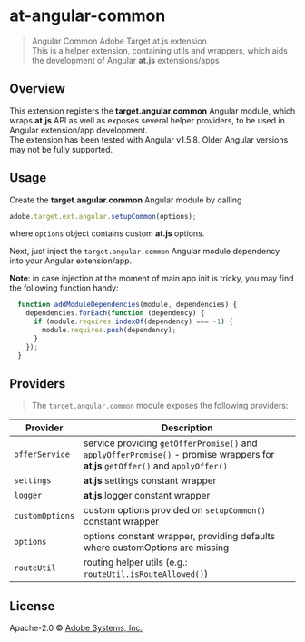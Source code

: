 # at-angular-common
> Angular Common Adobe Target at.js extension  
> This is a helper extension, containing utils and wrappers, which aids the development of Angular **at.js** extensions/apps

## Overview

This extension registers the **target.angular.common** Angular module, which wraps **at.js** API as well as exposes several helper providers, to be used in Angular extension/app development.  
The extension has been tested with Angular v1.5.8. Older Angular versions may not be fully supported.

## Usage

Create the **target.angular.common** Angular module by calling

```javascript
adobe.target.ext.angular.setupCommon(options);
```

where `options` object contains custom **at.js** options.  

Next, just inject the `target.angular.common` Angular module dependency into your Angular extension/app.  
  
**Note**: in case injection at the moment of main app init is tricky, you may find the following function handy:

```javascript
  function addModuleDependencies(module, dependencies) {
    dependencies.forEach(function (dependency) {
      if (module.requires.indexOf(dependency) === -1) {
        module.requires.push(dependency);
      }
    });
  }
```

## Providers

> The `target.angular.common` module exposes the following providers:

Provider  | Description
--------- | -----------
`offerService` | service providing `getOfferPromise()` and `applyOfferPromise()` - promise wrappers for **at.js** `getOffer()` and `applyOffer()`
`settings` | **at.js** settings constant wrapper
`logger` | **at.js** logger constant wrapper
`customOptions` | custom options provided on `setupCommon()` constant wrapper
`options` |  options constant wrapper, providing defaults where customOptions are missing
`routeUtil` | routing helper utils (e.g.: `routeUtil.isRouteAllowed()`)

## License

Apache-2.0 © [Adobe Systems, Inc.](http://www.adobe.com)
